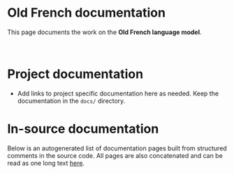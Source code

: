 # Old French documentation

This page documents the work on the **Old French language model**. 

<a href="https://giellalt.github.io/MaturityClassification.html"><img src="https://img.shields.io/badge/Maturity-Experiment-black.svg" height="15"/></a>
<a href="https://www.gnu.org/licenses/gpl-3.0"><img src="https://img.shields.io/badge/Lic-GPLv3-blue.svg" height="15"/></a>
<a href="https://github.com/giellalt/lang-fro/issues"><img src="https://img.shields.io/github/issues/giellalt/lang-fro" height="15"/></a>
<a href="https://github.com/giellalt/lang-fro/actions"><img src="https://github.com/giellalt/lang-fro/workflows/Speller%20CI+CD/badge.svg" height="15"/></a>

# Project documentation

* Add links to project specific documentation here as needed. Keep the documentation in the `docs/` directory.

# In-source documentation

Below is an autogenerated list of documentation pages built from structured comments in the source code. All pages are also concatenated and can be read as one long text [here](fro.md).
